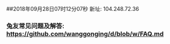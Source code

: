 ##2018年09月28日07时12分07秒 新址: 104.248.72.36
### 兔友常见问题及解答: https://github.com/wanggonging/d/blob/w/FAQ.md
